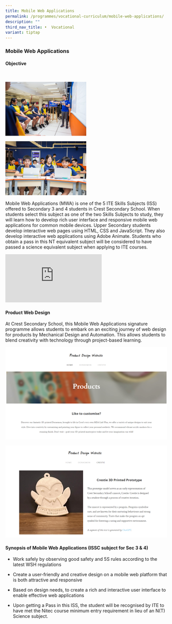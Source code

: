 ```yaml
---
title: Mobile Web Applications
permalink: /programmes/vocational-curriculum/mobile-web-applications/
description: ""
third_nav_title: •	Vocational
variant: tiptap
---
```

<h3>Mobile Web Applications</h3>
<h4>Objective</h4>
<div class="isomer-image-wrapper">
<img style="width: 50%;" height="auto" width="100%" alt="" src="/images/Eugene/mwa1.jpg">
</div>
<p></p>
<div class="isomer-image-wrapper">
<img style="width: 50%;" height="auto" width="100%" alt="" src="/images/Eugene/mwa4.jpg">
</div>
<p></p>
<div class="isomer-image-wrapper">
<img style="width: 50%;" height="auto" width="100%" alt="" src="/images/Eugene/mwa5.jpg">
</div>
<p>Mobile Web Applications (MWA) is one of the 5 ITE Skills Subjects (ISS)
offered to Secondary 3 and 4 students in Crest Secondary School. When students
select this subject as one of the two Skills Subjects to study, they will
learn how to develop rich user interface and responsive mobile web applications
for common mobile devices. Upper Secondary students develop interactive
web pages using HTML, CSS and JavaScript. They also develop interactive
web applications using Adobe Animate. Students who obtain a pass in this
NT equivalent subject will be considered to have passed a science equivalent
subject when applying to ITE courses.</p>
<div class="iframe-wrapper">
<iframe allowfullscreen="true" frameborder="0" src="https://www.youtube.com/embed/FpdjPzItzoc?si=9L9XA0_C_TU3ff1V"></iframe>
</div>
<p></p>
<h4>Product Web Design</h4>
<p>At Crest Secondary School, this Mobile Web Applications signature programme
allows students to embark on an exciting journey of web design for products
by Mechanical Design and Automation. This allows students to blend creativity
with technology through project-based learning.</p>
<div class="isomer-image-wrapper">
<img style="width: 100%;" height="auto" width="100%" alt="" src="/images/Eugene/mwa2.png">
</div>
<p></p>
<div class="isomer-image-wrapper">
<img style="width: 100%;" height="auto" width="100%" alt="" src="/images/Eugene/mwa3.png">
</div>
<p></p>
<h4>Synopsis of Mobile Web Applications (ISSC subject for Sec 3 &amp; 4)</h4>
<ul data-tight="true" class="tight">
<li>
<p>Work safely by observing good safety and 5S rules according to the latest
WSH regulations</p>
</li>
<li>
<p>Create a user-friendly and creative design on a mobile web platform that
is both attractive and responsive</p>
</li>
<li>
<p>Based on design needs, to create a rich and interactive user interface
to enable effective web applications</p>
</li>
<li>
<p>Upon getting a Pass in this ISS, the student will be recognised by ITE
to have met the Nitec course minimum entry requirement in lieu of an N(T)
Science subject.</p>
</li>
</ul>
<p></p>